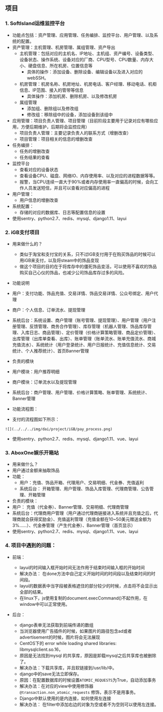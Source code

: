 ##  项目

### 1. SoftIsland运维监控平台 

* 功能点包括：资产管理、应用管理、任务编排、监控平台、用户管理、以及系统的配置。
* 资产管理：主机管理、机房管理、属组管理、资产导出
  * 主机管理：包括对应的主机名、IP地址、主机组、资产编号、设备类型、设备状态、操作系统、设备对应的厂商、CPU型号、CPU数量、内存大小、硬盘信息、所在机房、位置信息等
    * 具体的操作：添加设备、删除设备、编辑设备以及进入对应的webSSH。
  * 机房管理：机房名称、机房地址、机房电话、客户经理、移动电话、机柜信息、IP范围、接入的管带等信息
    * 具体操作：添加机房、删除机房、以及修改机房
  * 属组管理
    * 添加组、删除组以及修改组
    * 修改组：移除组中的设备，添加设备到该组中
* 应用管理：项目负责人管理、项目管理（目前阶段主要用于记录对应有哪些应用，方便后期维护，后期将会监控应用）
  * 项目负责人管理：主要记录负责人的联系方式（增删改查）
  * 项目管理：项目相关的信息的增删改查
* 任务编排：
  * 任务的增删改查
  * 任务结果的查看
* 监控平台
  * 查看对应的设备状态
  * 查看设备CPU、磁盘、网络IO、内存使用率、以及对应的进程数据等等。
  * 报警，当CPU连续一直大于90%或者内存使用率一直偏高的时候，会向工作人员发送短信，并且可以查看对应偏高的进程
* 用户管理：
  * 用户信息的增删改查
* 系统配置：
  * 存储的对应的数据库、日志等配置信息的设置
*  使用sentry、python2.7、redis、mysql、django1.11、layui

###  2. iGB支付项目

* 用来做什么的？

  * 类似于淘宝和支付宝的关系，只不过IGB支付用于在购买饰品的时候可以用iGB来支付，以及将steam中的饰品变现
  * 做这个项目的目的在于将库存中的僵死饰品变活，可以使用不喜欢的饰品购买自己心仪的饰品，也减少公司饰品库存过多的风险。

*  功能说明

  *  用户：支付功能、饰品充值、交易详情、饰品交易详情、公众号绑定、用户代理
  * 商户：个人信息、订单流水、提现管理
  * 系统后台：系统设置、商户管理（账号管理、提现管理）、用户管理（用户注册管理、反馈管理、商务合作管理）、库存管理（机器人管理、饰品库存管理、入库日志、商品管理）、定价管理（价格计算策略管理、商品定价管理）、出库管理（出库单查看、出库）、账单管理（账单流水、账单充值流水、商城充值流水）、系统统计（用户登录统计、用户日报统计、充值信息统计、交易统计、个人推荐统计）、首页Banner管理

*  负责的模块

  *  用户模块：用户推荐明细
  * 商户模块：订单流水以及提现管理
  * 系统后台：商户管理、用户管理、价格计算策略、账单管理、系统统计、Banner管理

*  功能流程图：

  *  支付的流程图如下所示：

    ![](../../../img/dai/project/iGB/pay_process.png)

*  使用sentry、python2.7、redis、mysql、django1.11、vue、layui

### 3. AboxOne娱乐开箱站

*  用来做什么？
  * 用户通过金额来抽取饰品
* 功能：
  * 用户：充值、饰品开箱、代理用户、交易明细、代金券、充值返利
  * 系统后台： 开箱管理、用户管理、饰品入库管理、代理商管理、公告管理、开箱管理
*  负责的模块：
  * 用户： 充值（代金券）、Banner管理、交易明细、代理商管理
  * 系统后台：代理商用户管理（用户通过代理商链接进入系统并且充值之后，代理商就会获得奖励金）、充值返利管理（充值金额在10~50美元赠送金额为3%......）、代金券管理（产生代金券）、Banner管理（首页显示）
*  使用sentry、python2.7、redis、mysql、django1.11、vue、layui

###  4. 项目中遇到的问题：

* 前端：

  * layui的时间输入框开始时间无法作用于结束时间输入框的开始时间
  * 解决办法： 在done方法中自己定义开始时间的时间段以及结束时间的时间段。
  * layui的数据表中当字段被表格遮住的部分较少的时候，点击将不会显示出全部的结果。
  *  在linux下，js使用复制的document.execCommand()不起作用，在window中可以正常使用。

* 后台：

  * django表单无法获取到前端传递的数组
  * 当浏览器使用广告插件的时候，如果图片的路径包含ad或者advertisement的时候，图片将会无法展现
  *   CentOS下的 error while loading shared libraries: libmysqlclient.so.16，
    * 原因是无法找到mysql 的共享库，原因是卸载mysql之后共享库也被删除了。
    * 解决办法：下载共享库，并且软链接到/usr/lib/中。
  *  django中的save无法立即保存。
    * 原因：在配置数据库的时候设置`ATOMIC_REQUESTS`为True，自动添加事务
    *  解决办法：在对应的view中使用修饰器`@transaction.non_atomic_requests` 修饰，表示不是用事务。
  *   Django中默认使用的是内连接，如何使用左连接
    * 解决办法： 在filter中添加右边的对象为空或者不为空则可以使用左连接。

  ​